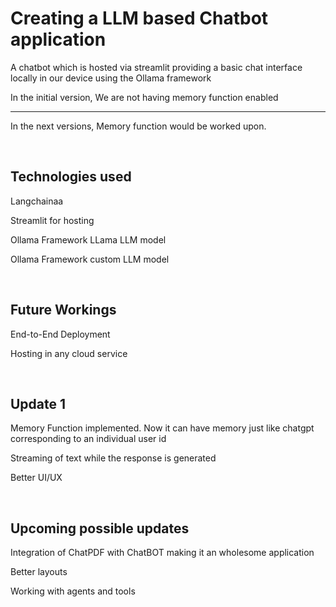 <h1>Creating a LLM based Chatbot application</h1>
A chatbot which is hosted via streamlit providing a basic chat interface locally in our device using the Ollama framework
<p>In the initial version, We are not having memory function enabled</p>
<hr>
<p>In the next versions, Memory function would be worked upon.</p>
<br>
<h2>Technologies used</h2>
<p> Langchainaa</p>
<p> Streamlit for hosting</p>
<p> Ollama Framework LLama LLM model </p>
<p> Ollama Framework custom LLM model </p>
<br>
<h2>Future Workings</h2>
<p>End-to-End Deployment</p>
<p>Hosting in any cloud service</p>
<br>
<h2>Update 1</h2>
<p>Memory Function implemented. Now it can have memory just like chatgpt corresponding to an individual user id</p>
<p>Streaming of text while the response is generated</p>
<p>Better UI/UX</p>
<br>
<h2>Upcoming possible updates</h2>
<p>Integration of ChatPDF with ChatBOT making it an wholesome application</p>
<p>Better layouts</p>
<p> Working with agents and tools</p>
